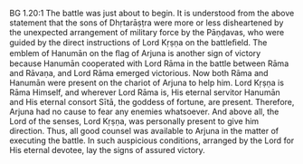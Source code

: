 BG 1.20:1	The battle was just about to begin. It is understood from the above statement that the sons of Dhṛtarāṣṭra were more or less disheartened by the unexpected arrangement of military force by the Pāṇḍavas, who were guided by the direct instructions of Lord Kṛṣṇa on the battleﬁeld. The emblem of Hanumān on the ﬂag of Arjuna is another sign of victory because Hanumān cooperated with Lord Rāma in the battle between Rāma and Rāvaṇa, and Lord Rāma emerged victorious. Now both Rāma and Hanumān were present on the chariot of Arjuna to help him. Lord Kṛṣṇa is Rāma Himself, and wherever Lord Rāma is, His eternal servitor Hanumān and His eternal consort Sītā, the goddess of fortune, are present. Therefore, Arjuna had no cause to fear any enemies whatsoever. And above all, the Lord of the senses, Lord Kṛṣṇa, was personally present to give him direction. Thus, all good counsel was available to Arjuna in the matter of executing the battle. In such auspicious conditions, arranged by the Lord for His eternal devotee, lay the signs of assured victory.